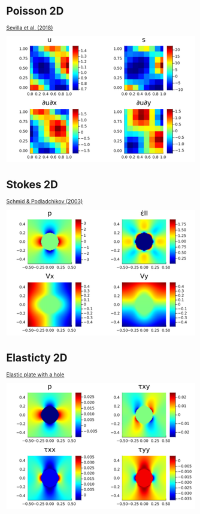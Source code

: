# Poisson 2D
[Sevilla et al. (2018)](examples/Visualize_Poisson2D_Sevilla2018.jl)

![alt text](img/Poisson2D_Sevilla2018.svg "Sevilla et al. (2018)")

# Stokes 2D
[Schmid & Podladchikov (2003)](examples/Visualize_Stokes2D_Schmid03.jl)

![alt text](img/Stokes2D_Schmid2003.svg "Schmid & Podladchikov (2003)")

# Elasticty 2D
[Elastic plate with a hole](examples/Visualize_Elasticity2D_Hole.jl)

![alt text](img/Elasticity2D_Hole.svg "Elastic plate with a hole")

